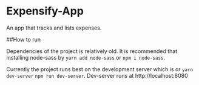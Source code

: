 # Expensify-App

An app that tracks and lists expenses.

##How to run

Dependencies of the project is relatively old. It is recommended that installing node-sass by ```yarn add node-sass``` or ```npm i node-sass```.

Currently the project runs best on the development server which is or ```yarn dev-server``` ```npm run dev-server```. Dev-server runs at http://localhost:8080

